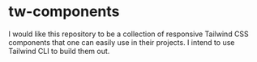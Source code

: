 # tw-components

I would like this repository to be a collection of responsive Tailwind CSS components that one can easily use in their projects. I intend to use Tailwind CLI to build them out.
